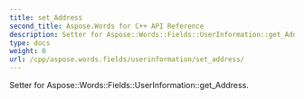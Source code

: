 ```yaml
---
title: set_Address
second_title: Aspose.Words for C++ API Reference
description: Setter for Aspose::Words::Fields::UserInformation::get_Address. 
type: docs
weight: 0
url: /cpp/aspose.words.fields/userinformation/set_address/
---
```


Setter for Aspose::Words::Fields::UserInformation::get_Address. 

